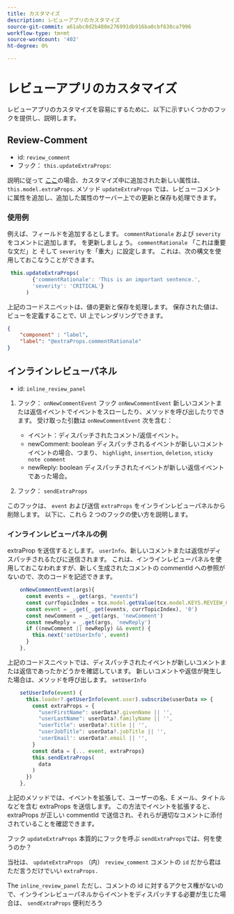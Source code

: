 ```yaml
---
title: カスタマイズ
description: レビューアプリのカスタマイズ
source-git-commit: a61abc0d2b480e276991db916ba0cbf630ca7996
workflow-type: tm+mt
source-wordcount: '402'
ht-degree: 0%

---
```



# レビューアプリのカスタマイズ

レビューアプリのカスタマイズを容易にするために、以下に示すいくつかのフックを提供し、説明します。

## Review-Comment

- id: `review_comment`
- フック： `this.updateExtraProps`:

説明に従って [ここ](../../aem_guides_framework/basic-customisation.md)の場合、カスタマイズ中に追加された新しい属性は、 `this.model.extraProps`. メソッド `updateExtraProps` では、レビューコメントに属性を追加し、追加した属性のサーバー上での更新と保存も処理できます。

### 使用例

例えば、フィールドを追加するとします。 `commentRationale` および `severity` をコメントに追加します。
を更新しましょう。 `commentRationale` 「これは重要な文だ」と そして `severity` を「重大」に設定します。
これは、次の構文を使用しておこなうことができます。

```typescript
 this.updateExtraProps(
        {'commentRationale': 'This is an important sentence.',
        'severity': 'CRITICAL'}
      )
```

上記のコードスニペットは、値の更新と保存を処理します。 保存された値は、ビューを定義することで、UI 上でレンダリングできます。

```JSON
{
    "component" : "label",
    "label": "@extraProps.commentRationale"
}
```

## インラインレビューパネル

- id: `inline_review_panel`

1. フック： `onNewCommentEvent`
フック `onNewCommentEvent` 新しいコメントまたは返信イベントでイベントをスローしたり、メソッドを呼び出したりできます。
受け取った引数は `onNewCommentEvent` 次を含む：
   - イベント：ディスパッチされたコメント/返信イベント。
   - newComment: boolean ディスパッチされるイベントが新しいコメントイベントの場合、つまり、 `highlight`, `insertion`, `deletion`, `sticky note comment`
   - newReply: boolean ディスパッチされたイベントが新しい返信イベントであった場合。

2. フック： `sendExtraProps`

このフックは、 `event` および送信 `extraProps` をインラインレビューパネルから削除します。 以下に、これら 2 つのフックの使い方を説明します。

### インラインレビューパネルの例

extraProp を送信するとします。 `userInfo`、新しいコメントまたは返信がディスパッチされるたびに送信されます。 これは、インラインレビューパネルを使用しておこなわれますが、新しく生成されたコメントの commentId への参照がないので、次のコードを記述できます。

```typescript
    onNewCommentEvent(args){
      const events = _.get(args, "events")
      const currTopicIndex = tcx.model.getValue(tcx.model.KEYS.REVIEW_CURR_TOPIC) || this.model.currTopicIndex || "0"
      const event = _.get(_.get(events, currTopicIndex), '0')
      const newComment = _.get(args, 'newComment')
      const newReply = _.get(args, 'newReply')
      if ((newComment || newReply) && event) {
        this.next('setUserInfo', event)
      }
    },
```

上記のコードスニペットでは、ディスパッチされたイベントが新しいコメントまたは返信であったかどうかを確認しています。 新しいコメントや返信が発生した場合は、メソッドを呼び出します。 `setUserInfo`

```typescript
    setUserInfo(event) {
      this.loader?.getUserInfo(event.user).subscribe(userData => {
        const extraProps = {
          "userFirstName": userData?.givenName || '',
          "userLastName": userData?.familyName || '',
          "userTitle": userData?.title || '',
          "userJobTitle": userData?.jobTitle || '',
          'userEmail': userData?.email || '',
        }
        const data = {... event, extraProps}
        this.sendExtraProps(
          data
        )
      })
    },
```

上記のメソッドでは、イベントを拡張して、ユーザーの名、E メール、タイトルなどを含む extraProps を送信します。 この方法でイベントを拡張すると、extraProps が正しい commentId で送信され、それらが適切なコメントに添付されていることを確認できます。

フック `updateExtraProps` 本質的にフックを呼ぶ `sendExtraProps`では、何を使うのか？

当社は、 `updateExtraProps` （内） `review_comment` コメントの `id` だから君はただ言うだけでいい `extraProps.`

The `inline_review_panel` ただし、コメントの id に対するアクセス権がないので、インラインレビューパネルからイベントをディスパッチする必要が生じた場合は、 `sendExtraProps` 便利だろう
